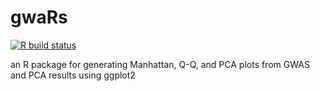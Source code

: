 # gwaRs

<!-- badges: start -->
[![R build
status](https://github.com/LindoNkambule/gwaRs/workflows/R-CMD-check/badge.svg)](https://github.com/LindoNkambule/gwaRs)
<!-- badges: end -->

an R package for generating Manhattan, Q-Q, and PCA plots from GWAS and PCA results using ggplot2


